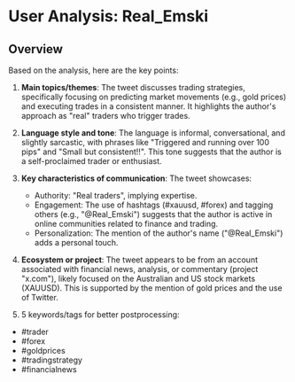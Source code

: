 # User Analysis: Real_Emski

## Overview

Based on the analysis, here are the key points:

1. **Main topics/themes**: The tweet discusses trading strategies, specifically focusing on predicting market movements (e.g., gold prices) and executing trades in a consistent manner. It highlights the author's approach as "real" traders who trigger trades.

2. **Language style and tone**: The language is informal, conversational, and slightly sarcastic, with phrases like "Triggered and running over 100 pips" and "Small but consistent!!". This tone suggests that the author is a self-proclaimed trader or enthusiast.

3. **Key characteristics of communication**: The tweet showcases:
	* Authority: "Real traders", implying expertise.
	* Engagement: The use of hashtags (#xauusd, #forex) and tagging others (e.g., "@Real_Emski") suggests that the author is active in online communities related to finance and trading.
	* Personalization: The mention of the author's name ("@Real_Emski") adds a personal touch.

4. **Ecosystem or project**: The tweet appears to be from an account associated with financial news, analysis, or commentary (project "x.com"), likely focused on the Australian and US stock markets (XAUUSD). This is supported by the mention of gold prices and the use of Twitter.

5. 5 keywords/tags for better postprocessing:
* #trader
* #forex
* #goldprices
* #tradingstrategy
* #financialnews